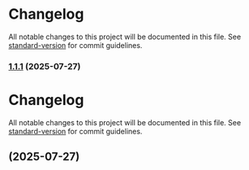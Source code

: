 # Changelog

All notable changes to this project will be documented in this file. See [standard-version](https://github.com/conventional-changelog/standard-version) for commit guidelines.

### [1.1.1](https://github.com/njhoffman/musicman/compare/v1.1.0...v1.1.1) (2025-07-27)

# Changelog

All notable changes to this project will be documented in this file. See [standard-version](https://github.com/conventional-changelog/standard-version) for commit guidelines.

## [](https://github.com/njhoffman/musicman/compare/v1.0.24...v) (2025-07-27)
